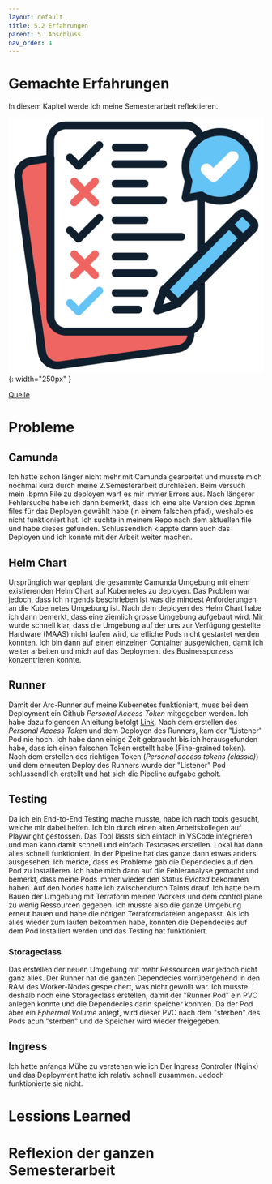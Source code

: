 ```yaml
---
layout: default
title: 5.2 Erfahrungen
parent: 5. Abschluss
nav_order: 4
---
```


# Gemachte Erfahrungen

In diesem Kapitel werde ich meine Semesterarbeit reflektieren.


![Erfahrungen](../ressources/bilder/verification.png){: width="250px" }

[Quelle](../Quellenverzeichnis/index.md#erfahrungen)

# Probleme

## Camunda

Ich hatte schon länger nicht mehr mit Camunda gearbeitet und musste mich nochmal kurz durch meine 2.Semesterarbeit durchlesen. Beim versuch mein .bpmn File zu deployen warf es mir immer Errors aus. Nach längerer Fehlersuche habe ich dann bemerkt, dass ich eine alte Version des .bpmn files für das Deployen gewählt habe (in einem falschen pfad), weshalb es nicht funktioniert hat. Ich suchte in meinem Repo nach dem aktuellen file und habe dieses gefunden. Schlussendlich klappte dann auch das Deployen und ich konnte mit der Arbeit weiter machen.

## Helm Chart

Ursprünglich war geplant die gesammte Camunda Umgebung mit einem existierenden Helm Chart auf Kubernetes zu deployen. Das Problem war jedoch, dass ich nirgends beschrieben ist was die mindest Anforderungen an die Kubernetes Umgebung ist. Nach dem deployen des Helm Chart habe ich dann bemerkt, dass eine ziemlich grosse Umgebung aufgebaut wird. Mir wurde schnell klar, dass die Umgebung auf der uns zur Verfügung gestellte Hardware (MAAS) nicht laufen wird, da etliche Pods nicht gestartet werden konnten. Ich bin dann auf einen einzelnen Container ausgewichen, damit ich weiter arbeiten und mich auf das Deployment des Businessporzess konzentrieren konnte.

## Runner

Damit der Arc-Runner auf meine Kubernetes funktioniert, muss bei dem Deployment ein Github *Personal Access Token* mitgegeben werden. Ich habe dazu folgenden Anleitung befolgt [Link](https://raw.githubusercontent.com/pstark-code/kubernetes-homelab/refs/heads/main/04-neuer-cluster/resourcen/ingress-controller-with-hostnetwork.yaml). Nach dem erstellen des *Personal Access Token* und dem Deployen des Runners, kam der "Listener" Pod nie hoch. Ich habe dann einige Zeit gebraucht bis ich herausgefunden habe, dass ich einen falschen Token erstellt habe (Fine-grained token). Nach dem erstellen des richtigen Token (*Personal access tokens (classic)*) und dem erneuten Deploy des Runners wurde der "Listener" Pod schlussendlich erstellt und hat sich die Pipeline aufgabe geholt.

## Testing

Da ich ein End-to-End Testing mache musste, habe ich nach tools gesucht, welche mir dabei helfen. Ich bin durch einen alten Arbeitskollegen auf Playwright gestossen. Das Tool lässts sich einfach in VSCode integrieren und man kann damit schnell und einfach Testcases erstellen. Lokal hat dann alles schnell funktioniert. In der Pipeline hat das ganze dann etwas anders ausgesehen. Ich merkte, dass es Probleme gab die Dependecies auf den Pod zu installieren. Ich habe mich dann auf die Fehleranalyse gemacht und bemerkt, dass meine Pods immer wieder den Status *Evicted* bekommen haben. Auf den Nodes hatte ich zwischendurch Taints drauf. Ich hatte beim Bauen der Umgebung mit Terraform meinen Workers und dem control plane zu wenig Ressourcen gegeben. Ich musste also die ganze Umgebung erneut bauen und habe die nötigen Terraformdateien angepasst. Als ich alles wieder zum laufen bekommen habe, konnten die Dependecies auf dem Pod installiert werden und das Testing hat funktioniert.

### Storageclass

Das erstellen der neuen Umgebung mit mehr Ressourcen war jedoch nicht ganz alles. Der Runner hat die ganzen Dependecies vorrübergehend in den RAM des Worker-Nodes gespeichert, was nicht gewollt war. Ich musste deshalb noch eine Storageclass erstellen, damit der "Runner Pod" ein PVC anlegen konnte und die Dependecies darin speicher konnten. Da der Pod aber ein *Ephermal Volume* anlegt, wird dieser PVC nach dem "sterben" des Pods acuh "sterben" und de Speicher wird wieder freigegeben.

## Ingress

Ich hatte anfangs Mühe zu verstehen wie ich 
Der Ingress Controler (Nginx) und das Deployment hatte ich relativ schnell zusammen. Jedoch funktionierte sie nicht.

# Lessions Learned



# Reflexion der ganzen Semesterarbeit

